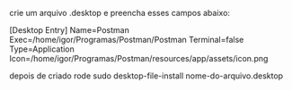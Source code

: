 crie um arquivo .desktop e preencha esses campos abaixo:

[Desktop Entry]
Name=Postman
Exec=/home/igor/Programas/Postman/Postman
Terminal=false
Type=Application
Icon=/home/igor/Programas/Postman/resources/app/assets/icon.png

depois de criado rode sudo desktop-file-install nome-do-arquivo.desktop